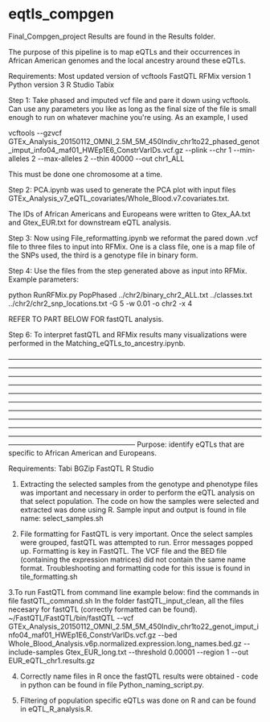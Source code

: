 # eqtls_compgen
Final_Compgen_project 
Results are found in the Results folder. 


The purpose of this pipeline is to map eQTLs and their occurrences in African American genomes and the local ancestry around these eQTLs. 

Requirements:
Most updated version of vcftools
FastQTL
RFMix version 1
Python version 3
R Studio
Tabix

Step 1:
Take phased and imputed vcf file and pare it down using vcftools. Can use any parameters you like as long as the final size of the file is small enough to run on whatever machine you're using. As an example, I used 

vcftools --gzvcf GTEx_Analysis_20150112_OMNI_2.5M_5M_450Indiv_chr1to22_phased_genot_imput_info04_maf01_HWEp1E6_ConstrVarIDs.vcf.gz --plink --chr 1 --min-alleles 2 --max-alleles 2 --thin 40000 --out chr1_ALL

This must be done one chromosome at a time.

Step 2:
PCA.ipynb was used to generate the PCA plot with input files GTEx_Analysis_v7_eQTL_covariates/Whole_Blood.v7.covariates.txt. 

The IDs of African Americans and Europeans were written to Gtex_AA.txt and Gtex_EUR.txt for downstream eQTL analysis.

Step 3:
Now using File_reformatting.ipynb we reformat the pared down .vcf file to three files to input into RFMix. One is a class file, one is a map file of the SNPs used, the third is a genotype file in binary form. 

Step 4:
Use the files from the step generated above as input into RFMix. Example parameters:

python RunRFMix.py PopPhased ../chr2/binary_chr2_ALL.txt ../classes.txt ../chr2/chr2_snp_locations.txt -G 5 -w 0.01 -o chr2 -x 4

REFER TO PART BELOW FOR fastQTL analysis. 

Step 6: 
To interpret fastQTL and RFMix results many visualizations were performed in the Matching_eQTLs_to_ancestry.ipynb. 




——————————————————————————————————————————————————————————————————————————————————————————————————————————————————————————————————————————————————————————————————————————————————————————————————————————————————————————————————————————————————————————————————————————————————————————————————————————————————————————————————————————————————————————————————————————————————————————
Purpose: identify eQTLs that are specific to African American and Europeans. 

Requirements: 
Tabi
BGZip 
FastQTL 
R Studio 

1. Extracting the selected samples from the genotype and phenotype files was important and necessary in order to perform the eQTL analysis on that select population. The code on how the samples were selected and extracted was done using R. Sample input and output is found in file name: select_samples.sh 

2. File formatting for FastQTL is very important. Once the select samples were grouped, fastQTL was attempted to run. Error messages popped up. Formatting is key in FastQTL. The VCF file and the BED file (containing the expression matrices) did not contain the same name format. Troubleshooting and formatting code for this issue is found in tile_formatting.sh


3.To run FastQTL from command line example below: find the commands in file fastQTL_command.sh In the folder fastQTL_input_clean, all the files necesary for fastQTL (correctly formatted can be found). 
  ~/FastQTL/FastQTL/bin/fastQTL --vcf GTEx_Analysis_20150112_OMNI_2.5M_5M_450Indiv_chr1to22_genot_imput_info04_maf01_HWEp1E6_ConstrVarIDs.vcf.gz --bed Whole_Blood_Analysis.v6p.normalized.expression.long_names.bed.gz --include-samples Gtex_EUR_long.txt --threshold 0.00001 --region 1 --out EUR_eQTL_chr1.results.gz
  
  
4. Correctly name files in R once the fastQTL results were obtained - code in python can be found in file Python_naming_script.py. 

5. Filtering of population specific eQTLs was done on R and can be found in eQTL_R_analysis.R. 


  
  
